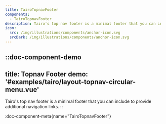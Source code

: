 ```yaml
---
title: TairoTopnavFooter
components:
  - TairoTopnavFooter
description: Tairo's top nav footer is a minimal footer that you can include to provide additional navigation links.
icon:
  src: /img/illustrations/components/anchor-icon.svg
  srcDark: /img/illustrations/components/anchor-icon.svg
---
```



::doc-component-demo
---
title: Topnav Footer
demo: '#examples/tairo/layout-topnav-circular-menu.vue'
---
Tairo's top nav footer is a minimal footer that you can include to provide additional navigation links.
::

:doc-component-meta{name="TairoTopnavFooter"}